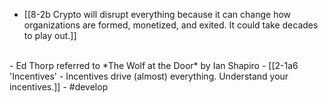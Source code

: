 - [[8-2b Crypto will disrupt everything because it can change how organizations are formed, monetized, and exited. It could take decades to play out.]]
<br>
- Ed Thorp referred to *The Wolf at the Door* by Ian Shapiro
- [[2-1a6 'Incentives' - Incentives drive (almost) everything. Understand your incentives.]]
- #develop
